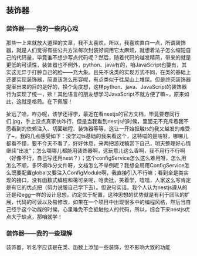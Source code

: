 ## 装饰器

### 装饰器——我的一些内心戏

那些一上来就放大道理的文章，我不太喜欢，所以，我喜欢直白一点，所谓装饰器，就是人们觉得有些公共方法每次封装好调用它太麻烦，就想着法子怎么缩短自己的代码量，毕竟谁不想少写点代码呢？然后，随着代码的越发精简，带来的就是更低的可读性，装饰器也不例外，python、java有的，咱JavaScript也要有，其实这无异于打肿自己的脸——充大象。且先不说类的实现方式不同，在类的基础上还要实现装饰器，简直该怎么形容呢，有点类似于往屎山上堆屎。但是终究装饰器提案出来的目的是好的，换个角度想，这样python、java、JavaScript的装饰器行为实现了统一，欸！其他语言的朋友想学习JavaScript不就方便了嘛~，原来如此，这就是格局。在下佩服！

扯远了哈，咋办呢，该学还得学，最近在看nestjs的官方文档，毕竟要卷同行们.jpg，手上没点真家伙咋行，但是当我看到nestjs的时候，里面无不充斥着我不愿看到的依赖注入、切面编程、装饰器等等，这让一开始抵触ts的我又越发的难受了~，我的几点感受如下：没学过ts基础的我来看这个，这特喵的是啥呀，哪哪儿都看不懂，要不今天不看了，好好休息，来两把游戏犒赏下自己，明天整理好心情继续”出发“；怎么哪哪儿都能用装饰器啊，这玩意儿这么香啊，我不用行不行啊（好像不行，自己写还用nest？）；这个configService怎么这么难用呀，怎么用怎么不顺，多环境咋分文件呀，文档怎么不举例呢？我想全局用ConfigService怎么既要配置global又要注入ConfigModule啊，我直接引入不行嘛；看到全是类实现的接口，没有函数式编程和蔼可亲呢，哈卖批，笑着学，嘻嘻，人家这么写肯定是有它的优点把（努力说服自己学下去）。但说句实话，我个人认为nestjs遵从的还是和egg一样的设计思想，约定优于配置，这种思想的优势就是有利于团队的扩展，代码的可读以及易修改，如果在一个项目中出现很多中的编程风格，然后当自己经手这个功能的时候，心里难免不会抵触他人的代码，所以，综合下来nestjs优点大于缺点，那咱就学！

### 装饰器——我的一些理解

装饰器，听名字应该是在类、函数上添加一些装饰，但不影响大致的功能
